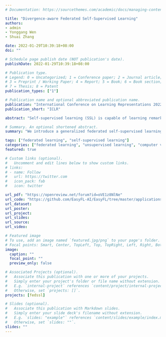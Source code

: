 ```yaml
---
# Documentation: https://sourcethemes.com/academic/docs/managing-content/

title: "Divergence-aware Federated Self-Supervised Learning"
authors: 
- admin
- Yonggang Wen
- Shuai Zhang

date: 2022-01-29T10:39:18+08:00
doi: ""

# Schedule page publish date (NOT publication's date).
publishDate: 2022-01-29T10:39:18+08:00

# Publication type.
# Legend: 0 = Uncategorized; 1 = Conference paper; 2 = Journal article;
# 3 = Preprint / Working Paper; 4 = Report; 5 = Book; 6 = Book section;
# 7 = Thesis; 8 = Patent
publication_types: ["1"]

# Publication name and optional abbreviated publication name.
publication: "International Conference on Learning Representations 2022 (ICLR'22)"
publication_short: "ICLR"

abstract: "Self-supervised learning (SSL) is capable of learning remarkable representations from centrally available data. Recent works further implement federated learning with SSL to learn from rapidly growing decentralized unlabeled images (e.g., from cameras and phones), often resulted from privacy constraints. Extensive attention has been paid to SSL approaches based on Siamese networks. However, such an effort has not yet revealed deep insights into various fundamental building blocks for the federated self-supervised learning (FedSSL) architecture. We aim to fill in this gap via in-depth empirical study and propose a new method to tackle the non-independently and identically distributed (non-IID) data problem of decentralized data. Firstly, we introduce a generalized FedSSL framework that embraces existing SSL methods based on Siamese networks and presents flexibility catering to future methods. In this framework, a server coordinates multiple clients to conduct SSL training and periodically updates local models of clients with the aggregated global model. Using the framework, our study uncovers unique insights of FedSSL: 1) stop-gradient operation, previously reported to be essential, is not always necessary in FedSSL; 2) retaining local knowledge of clients in FedSSL is particularly beneficial for non-IID data. Inspired by the insights, we then propose a new approach for model update, Federated Divergence-aware Exponential Moving Average update (FedEMA). FedEMA updates local models of clients adaptively using EMA of the global model, where the decay rate is dynamically measured by model divergence. Extensive experiments demonstrate that FedEMA outperforms existing methods by 3-4% on linear evaluation. We hope that this work will provide useful insights for future research."

# Summary. An optional shortened abstract.
summary: "We introduce a generalized federated self-supervised learning (FedSSL) framework and conduct in-depth empirical study of FedSSL based on the framework. Our study uncovers unique insights of FedSSL: 1) stop-gradient operation, previously reported to be essential, is not always necessary in FedSSL; 2) retaining local knowledge of clients in FedSSL is particularly beneficial for non-IID data. Inspired by the insights, we propose a new approach for model update, FedEMA."

tags: ["federated learning", "self-supervised learning"]
categories: ["federated learning", "unsupervised learning", "computer vision"]
featured: true

# Custom links (optional).
#   Uncomment and edit lines below to show custom links.
# links:
# - name: Follow
#   url: https://twitter.com
#   icon_pack: fab
#   icon: twitter

url_pdf: "https://openreview.net/forum?id=oVE1z8NlNe"
url_code: "https://github.com/EasyFL-AI/EasyFL/tree/master/applications/fedssl"
url_dataset:
url_poster:
url_project:
url_slides:
url_source:
url_video:

# Featured image
# To use, add an image named `featured.jpg/png` to your page's folder. 
# Focal points: Smart, Center, TopLeft, Top, TopRight, Left, Right, BottomLeft, Bottom, BottomRight.
image:
  caption: ""
  focal_point: ""
  preview_only: false

# Associated Projects (optional).
#   Associate this publication with one or more of your projects.
#   Simply enter your project's folder or file name without extension.
#   E.g. `internal-project` references `content/project/internal-project/index.md`.
#   Otherwise, set `projects: []`.
projects: [fedssl]

# Slides (optional).
#   Associate this publication with Markdown slides.
#   Simply enter your slide deck's filename without extension.
#   E.g. `slides: "example"` references `content/slides/example/index.md`.
#   Otherwise, set `slides: ""`.
slides: ""
---
```

